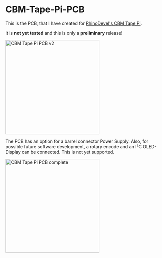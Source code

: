 # CBM-Tape-Pi-PCB
This is the PCB, that I have created for <a href="https://github.com/RhinoDevel/cbmtapepi">RhinoDevel's CBM Tape Pi</a>.

It is <b>not yet tested</b> and this is only a <b>preliminary</b> release!

<img src="https://github.com/svenpetersen1965/CBM-Tape-Pi-PCB/blob/main/Rev.%202/pictures/9504_CBMTapePi_PCB.JPG" width="300" alt="CBM Tape Pi PCB v2">

The PCB has an option for a barrel connector Power Supply. Also, for possible future software development, a rotary encode and an I²C OLED-Display can be connected. This is not yet supported.

<img src="https://github.com/svenpetersen1965/CBM-Tape-Pi-PCB/blob/main/Rev.%202/pictures/9505_CBMTapePi_Rot_Disp.JPG" width="300" alt="CBM Tape Pi PCB complete">
